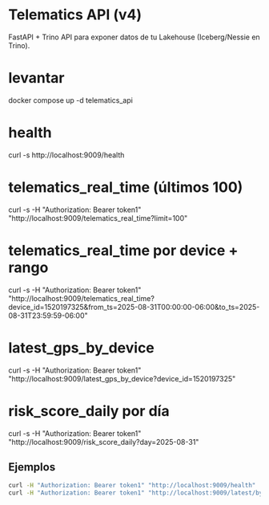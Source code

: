 # Telematics API (v4)

FastAPI + Trino API para exponer datos de tu Lakehouse (Iceberg/Nessie en Trino).

# levantar
docker compose up -d telematics_api

# health
curl -s http://localhost:9009/health

# telematics_real_time (últimos 100)
curl -s -H "Authorization: Bearer token1" \
  "http://localhost:9009/telematics_real_time?limit=100"

# telematics_real_time por device + rango
curl -s -H "Authorization: Bearer token1" \
  "http://localhost:9009/telematics_real_time?device_id=1520197325&from_ts=2025-08-31T00:00:00-06:00&to_ts=2025-08-31T23:59:59-06:00"

# latest_gps_by_device
curl -s -H "Authorization: Bearer token1" \
  "http://localhost:9009/latest_gps_by_device?device_id=1520197325"

# risk_score_daily por día
curl -s -H "Authorization: Bearer token1" \
  "http://localhost:9009/risk_score_daily?day=2025-08-31"

## Ejemplos
```bash
curl -H "Authorization: Bearer token1" "http://localhost:9009/health"
curl -H "Authorization: Bearer token1" "http://localhost:9009/latest/by-device?limit=5"
```
